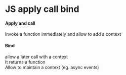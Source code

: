 # JS apply call bind

#### Apply and call

Invoke a function immediately and allow to add a context

#### Bind

allow a later call with a context  
It returns a function  
Allow to maintain a context \(eg. async events\)



